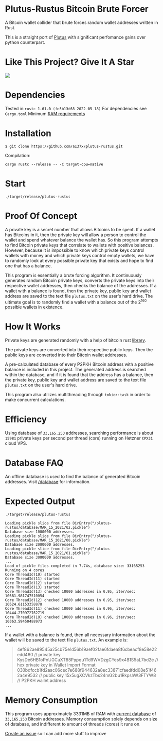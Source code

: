 # Plutus-Rustus Bitcoin Brute Forcer

A Bitcoin wallet collider that brute forces random wallet addresses written in Rust.

This is a straight port of [Plutus](https://github.com/Isaacdelly/Plutus) with significant perfomance gains over python counterpart.

# Like This Project? Give It A Star

[![](https://img.shields.io/github/stars/a137x/plutus-rustus.svg)](https://github.com/a137x/plutus-rustus)

# Dependencies
Tested in `rustc 1.61.0 (fe5b13d68 2022-05-18)`
For dependencies see `Cargo.toml`
Minimum <a href="#memory-consumption">RAM requirements</a>

# Installation

```
$ git clone https://github.com/a137x/plutus-rustus.git
```

Compilation:
```
cargo rustc --release -- -C target-cpu=native
```

# Start

```
./target/release/plutus-rustus
```

# Proof Of Concept

A private key is a secret number that allows Bitcoins to be spent. If a wallet has Bitcoins in it, then the private key will allow a person to control the wallet and spend whatever balance the wallet has. So this program attempts to find Bitcoin private keys that correlate to wallets with positive balances. However, because it is impossible to know which private keys control wallets with money and which private keys control empty wallets, we have to randomly look at every possible private key that exists and hope to find one that has a balance.

This program is essentially a brute forcing algorithm. It continuously generates random Bitcoin private keys, converts the private keys into their respective wallet addresses, then checks the balance of the addresses. If a wallet with a balance is found, then the private key, public key and wallet address are saved to the text file `plutus.txt` on the user's hard drive. The ultimate goal is to randomly find a wallet with a balance out of the 2<sup>160</sup> possible wallets in existence. 

# How It Works

Private keys are generated randomly with a help of bitcoin rust [library]( https://docs.rs/crate/bitcoin/latest).

The private keys are converted into their respective public keys. Then the public keys are converted into their Bitcoin wallet addresses.

A pre-calculated database of every P2PKH Bitcoin address with a positive balance is included in this project. The generated address is searched within the database, and if it is found that the address has a balance, then the private key, public key and wallet address are saved to the text file `plutus.txt` on the user's hard drive.

This program also utilizes multithreading through `tokio::task` in order to make concurrent calculations.

# Efficiency

Using database of `33,165,253` addresses, searching performance is about `15981` private keys per second per thread (core) running on Hetzner `CPX31` cloud VPS.
# Database FAQ

An offline database is used to find the balance of generated Bitcoin addresses. Visit <a href="/database/">/database</a> for information.

# Expected Output

```bash
./target/release/plutus-rustus 
```   
```          
Loading pickle slice from file DirEntry("/plutus-rustus/database/MAR_15_2021/02.pickle")
Database size 1000000 addresses.
Loading pickle slice from file DirEntry("/plutus-rustus/database/MAR_15_2021/00.pickle")
Database size 2000000 addresses.
Loading pickle slice from file DirEntry("/plutus-rustus/database/MAR_15_2021/01.pickle")
Database size 3000000 addresses.
...
Load of pickle files completed in 7.74s, database size: 33165253
Running on 4 cores
Core ThreadId(10) started
Core ThreadId(11) started
Core ThreadId(12) started
Core ThreadId(13) started
Core ThreadId(13) checked 10000 addresses in 0.95, iter/sec: 10581.981747510054
Core ThreadId(12) checked 10000 addresses in 0.95, iter/sec: 10524.61153358878
Core ThreadId(11) checked 10000 addresses in 0.96, iter/sec: 10444.270972762719
Core ThreadId(10) checked 10000 addresses in 0.96, iter/sec: 10363.59450488973
...
```

If a wallet with a balance is found, then all necessary information about the wallet will be saved to the text file `plutus.txt`. An example is:

>4ef862ae89545a25cb75e1d56b19aef02fae6fdaea8f6cbeacf8e58e22edd480 // private key
>KysDe6HB1oPnUGCuXT88Pppqu1Td9WVDzgCYes9x4B1S5aL7bd2e // hex private key in Wallet Import Format
>030bdfccb1fd2aac06cec7e688f944632a8ec33871cfaedfdd08e51f462a4e9532 // public key
>15x5ugXCVkzTbs24mG2bu1RkpshW3FTYW8 // P2PKH wallet address

# Memory Consumption
This program uses approximately 3331MB of RAM with <a href="/database/">current database</a> of `33,165,253` Bitcoin addresses. Memory consumption solely depends on size of database, and indifferent to amount of threads (cores) it runs on.


<a href="https://github.com/a137x/plutus-rustus/issues">Create an issue</a> so I can add more stuff to improve
